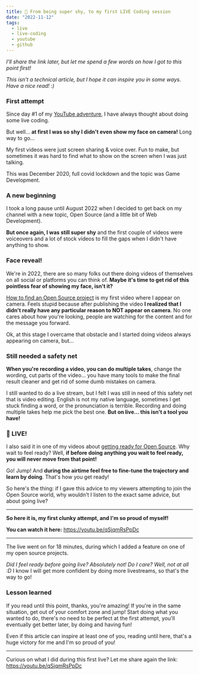 ```yaml
---
title: 🔴 From being super shy, to my first LIVE Coding session
date: "2022-11-12"
tags:
  - live
  - live-coding
  - youtube
  - github
---
```


_I'll share the link later, but let me spend a few words on how I got to this point first!_

_This isn't a technical article, but I hope it can inspire you in some ways. Have a nice read! :)_

### First attempt

Since day #1 of my [YouTube adventure](https://www.youtube.com/c/DevLeonardo), I have always thought about doing some live coding.

But well... **at first I was so shy I didn't even show my face on camera!** Long way to go...

My first videos were just screen sharing & voice over. Fun to make, but sometimes it was hard to find what to show on the screen when I was just talking.

This was December 2020, full covid lockdown and the topic was Game Development.

### A new beginning

I took a long pause until August 2022 when I decided to get back on my channel with a new topic, Open Source (and a little bit of Web Development).

**But once again, I was still super shy** and the first couple of videos were voiceovers and a lot of stock videos to fill the gaps when I didn't have anything to show.

### Face reveal!

We're in 2022, there are so many folks out there doing videos of themselves on all social or platforms you can think of. **Maybe it's time to get rid of this pointless fear of showing my face, isn't it?**

[How to find an Open Source project](https://youtu.be/yfopPq4354o) is my first video where I appear on camera.
Feels stupid because after publishing the video **I realized that I didn't really have any particular reason to NOT appear on camera**. No one cares about how you're looking, people are watching for the content and for the message you forward.

Ok, at this stage I overcame that obstacle and I started doing videos always appearing on camera, but...

### Still needed a safety net

**When you're recording a video, you can do multiple takes**, change the wording, cut parts of the video... you have many tools to make the final result cleaner and get rid of some dumb mistakes on camera.

I still wanted to do a live stream, but I felt I was still in need of this safety net that is video editing. English is not my native language, sometimes I get stuck finding a word, or the pronunciation is terrible. Recording and doing multiple takes help me pick the best one. **But on live... this isn't a tool you have!**

### 🔴 LIVE!

I also said it in one of my videos about [getting ready for Open Source](https://youtu.be/kIsBsFPAZQk). Why wait to feel ready? Well, **if before doing anything you wait to feel ready, you will never move from that point!**

Go! Jump! And **during the airtime feel free to fine-tune the trajectory and learn by doing**. That's how you get ready!

So here's the thing: if I gave this advice to my viewers attempting to join the Open Source world, why wouldn't I listen to the exact same advice, but about going live?

---

**So here it is, my first clunky attempt, and I'm so proud of myself!**

**You can watch it here:** https://youtu.be/qSjqmRsPpDc

---

The live went on for 18 minutes, during which I added a feature on one of my open source projects.

_Did I feel ready before going live? Absolutely not!
Do I care? Well, not at all :D_
I know I will get more confident by doing more livestreams, so that's the way to go!

### Lesson learned

If you read until this point, thanks, you're amazing!
If you're in the same situation, get out of your comfort zone and jump! Start doing what you wanted to do, there's no need to be perfect at the first attempt, you'll eventually get better later, by doing and having fun!

Even if this article can inspire at least one of you, reading until here, that's a huge victory for me and I'm so proud of you!

---

Curious on what I did during this first live? Let me share again the link: https://youtu.be/qSjqmRsPpDc
